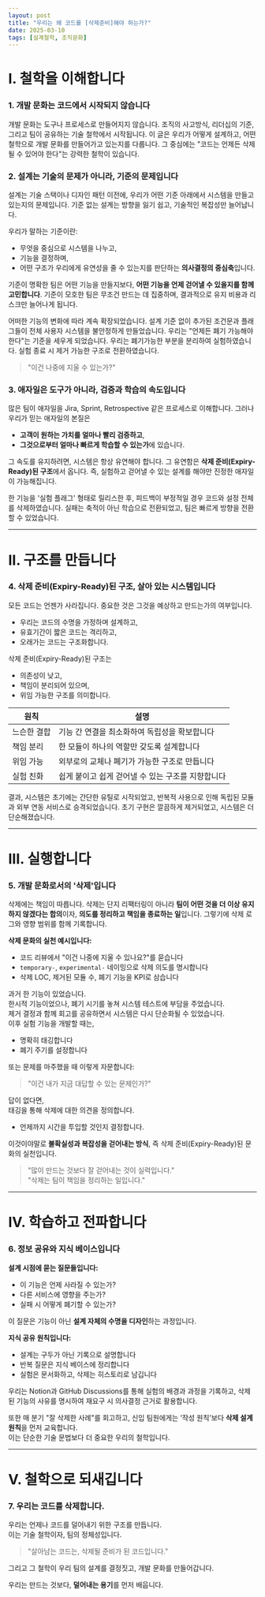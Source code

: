 ```yaml
---
layout: post
title: "우리는 왜 코드를 [삭제준비]해야 하는가?"
date: 2025-03-10
tags: [설계철학, 조직문화]
---
```


# I. 철학을 이해합니다

### 1. 개발 문화는 코드에서 시작되지 않습니다

개발 문화는 도구나 프로세스로 만들어지지 않습니다.
조직의 사고방식, 리더십의 기준, 그리고 팀이 공유하는 기술 철학에서 시작됩니다.
이 글은 우리가 어떻게 설계하고, 어떤 철학으로 개발 문화를 만들어가고 있는지를 다룹니다.
그 중심에는 "코드는 언제든 삭제될 수 있어야 한다"는 강력한 철학이 있습니다.

### 2. 설계는 기술의 문제가 아니라, 기준의 문제입니다

설계는 기술 스택이나 디자인 패턴 이전에, 우리가 어떤 기준 아래에서 시스템을 만들고 있는지의 문제입니다.
기준 없는 설계는 방향을 잃기 쉽고, 기술적인 복잡성만 늘어납니다.

우리가 말하는 기준이란:

- 무엇을 중심으로 시스템을 나누고,
- 기능을 결정하며,
- 어떤 구조가 우리에게 유연성을 줄 수 있는지를 판단하는
  **의사결정의 중심축**입니다.

기준이 명확한 팀은 어떤 기능을 만들지보다, **어떤 기능을 언제 걷어낼 수 있을지를 함께 고민합니다**.
기준이 모호한 팀은 무조건 만드는 데 집중하며, 결과적으로 유지 비용과 리스크만 늘어나게 됩니다.

어떠한 기능의 변화에 따라 계속 확장되었습니다.
설계 기준 없이 추가된 조건문과 플래그들이 전체 사용자 시스템을 불안정하게 만들었습니다.
우리는 "언제든 폐기 가능해야 한다"는 기준을 세우게 되었습니다.
우리는 폐기가능한 부분을 분리하여 실험하였습니다.
실험 종료 시 제거 가능한 구조로 전환하였습니다.

> "이건 나중에 지울 수 있는가?"

### 3. 애자일은 도구가 아니라, 검증과 학습의 속도입니다

많은 팀이 애자일을 Jira, Sprint, Retrospective 같은 프로세스로 이해합니다.
그러나 우리가 믿는 애자일의 본질은

- **고객이 원하는 가치를 얼마나 빨리 검증하고**,
- **그것으로부터 얼마나 빠르게 학습할 수 있는가**에 있습니다.

그 속도를 유지하려면, 시스템은 항상 유연해야 합니다.
그 유연함은 **삭제 준비(Expiry-Ready)된 구조**에서 옵니다.
즉, 실험하고 걷어낼 수 있는 설계를 해야만 진정한 애자일이 가능해집니다.

한 기능을 '실험 플래그' 형태로 릴리스한 후, 피드백이 부정적일 경우 코드와 설정 전체를 삭제하였습니다.
실패는 축적이 아닌 학습으로 전환되었고, 팀은 빠르게 방향을 전환할 수 있었습니다.

---

# II. 구조를 만듭니다

### 4. 삭제 준비(Expiry-Ready)된 구조, 살아 있는 시스템입니다

모든 코드는 언젠가 사라집니다.
중요한 것은 그것을 예상하고 만드는가의 여부입니다.

- 우리는 코드의 수명을 가정하며 설계하고,
- 유효기간이 짧은 코드는 격리하고,
- 오래가는 코드는 구조화합니다.

삭제 준비(Expiry-Ready)된 구조는

- 의존성이 낮고,
- 책임이 분리되어 있으며,
- 위임 가능한 구조를 의미합니다.

| 원칙        | 설명                                              |
| ----------- | ------------------------------------------------- |
| 느슨한 결합 | 기능 간 연결을 최소화하여 독립성을 확보합니다     |
| 책임 분리   | 한 모듈이 하나의 역할만 갖도록 설계합니다         |
| 위임 가능   | 외부로의 교체나 폐기가 가능한 구조로 만듭니다     |
| 실험 친화   | 쉽게 붙이고 쉽게 걷어낼 수 있는 구조를 지향합니다 |

결과, 시스템은 초기에는 간단한 유틸로 시작되었고, 반복적 사용으로 인해 독립된 모듈과 외부 연동 서비스로 승격되었습니다.
초기 구현은 깔끔하게 제거되었고, 시스템은 더 단순해졌습니다.

---

# III. 실행합니다

### 5. 개발 문화로서의 '삭제'입니다

삭제에는 책임이 따릅니다.
삭제는 단지 리팩터링이 아니라 **팀이 어떤 것을 더 이상 유지하지 않겠다는 합의**이자, **의도를 정리하고 책임을 종료하는 일**입니다.
그렇기에 삭제 로그와 영향 범위를 함께 기록합니다.

**삭제 문화의 실천 예시입니다:**

- 코드 리뷰에서 "이건 나중에 지울 수 있나요?"를 묻습니다
- `temporary-`, `experimental-` 네이밍으로 삭제 의도를 명시합니다
- 삭제 LOC, 제거된 모듈 수, 폐기 기능을 KPI로 삼습니다

과거 한 기능이 있었습니다.  
한시적 기능이었으나, 폐기 시기를 놓쳐 시스템 테스트에 부담을 주었습니다.  
제거 결정과 함께 회고를 공유하면서 시스템은 다시 단순화될 수 있었습니다.  
이후 실험 기능을 개발할 때는,

- 명확히 태깅합니다
- 폐기 주기를 설정합니다

또는 문제를 마주했을 때 이렇게 자문합니다:

> "이건 내가 지금 대답할 수 있는 문제인가?"

답이 없다면,  
태깅을 통해 삭제에 대한 의견을 정의합니다.

- 언제까지 시간을 투입할 것인지 결정합니다.

이것이야말로 **불확실성과 복잡성을 걷어내는 방식**, 즉 삭제 준비(Expiry-Ready)된 문화의 실천입니다.

> "많이 만드는 것보다 잘 걷어내는 것이 실력입니다."  
> "삭제는 팀이 책임을 정리하는 일입니다."

---

# IV. 학습하고 전파합니다

### 6. 정보 공유와 지식 베이스입니다

**설계 시점에 묻는 질문들입니다:**

- 이 기능은 언제 사라질 수 있는가?
- 다른 서비스에 영향을 주는가?
- 실패 시 어떻게 폐기할 수 있는가?

이 질문은 기능이 아닌 **설계 자체의 수명을 디자인**하는 과정입니다.

**지식 공유 원칙입니다:**

- 설계는 구두가 아닌 기록으로 설명합니다
- 반복 질문은 지식 베이스에 정리합니다
- 실험은 문서화하고, 삭제는 히스토리로 남깁니다

우리는 Notion과 GitHub Discussions를 통해 실험의 배경과 과정을 기록하고, 삭제된 기능의 사유를 명시하여 재요구 시 의사결정 근거로 활용합니다.

또한 매 분기 "잘 삭제한 사례"를 회고하고, 신입 팀원에게는 ‘작성 원칙’보다 **삭제 설계 원칙**을 먼저 교육합니다.  
이는 단순한 기술 문법보다 더 중요한 우리의 철학입니다.

---

# V. 철학으로 되새깁니다

### 7. 우리는 코드를 삭제합니다.

우리는 언제나 코드를 덜어내기 위한 구조를 만듭니다.  
이는 기술 철학이자, 팀의 정체성입니다.

> "살아남는 코드는, 삭제될 준비가 된 코드입니다."

그리고 그 철학이 우리 팀의 설계를 결정짓고, 개발 문화를 만들어갑니다.

우리는 만드는 것보다, **덜어내는 용기**를 먼저 배웁니다.
